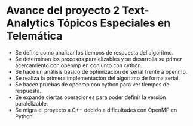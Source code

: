 # Avance del proyecto 2 Text-Analytics Tópicos Especiales en Telemática

- Se define como analizar los tiempos de respuesta del algoritmo.
- Se determinan los procesos paralelizables y se desarrolla su primer acercamiento con openmp en conjunto con cython.
- Se hace un análisis básico de optimización de serial frente a openmp.
- Se realiza la primera implementación del algoritmo de forma serial.
- Se hacen pruebas de openmp con cython para ver tiempos de respuesta.
- Se expande ciertas operaciones para poder definir la versión paralelizable.
- Se migra el proyecto a C++ debido a dificultades con OpenMP en Python. 